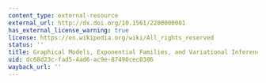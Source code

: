 ```yaml
---
content_type: external-resource
external_url: http://dx.doi.org/10.1561/2200000001
has_external_license_warning: true
license: https://en.wikipedia.org/wiki/All_rights_reserved
status: ''
title: Graphical Models, Exponential Families, and Variational Inference
uid: dc68d23c-fad5-4ad6-ac9e-87490cec0386
wayback_url: ''
---
```

